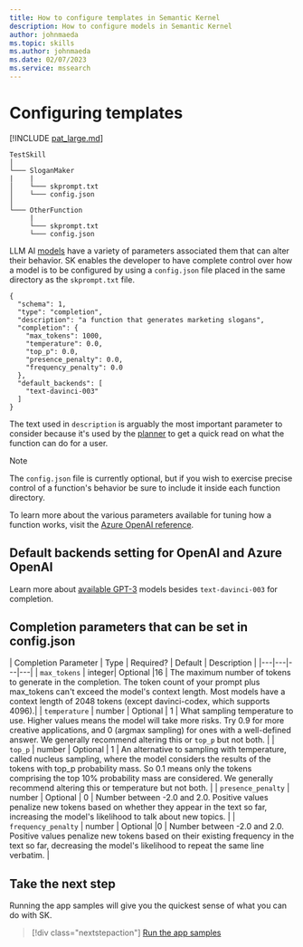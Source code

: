 ```yaml
---
title: How to configure templates in Semantic Kernel
description: How to configure models in Semantic Kernel
author: johnmaeda
ms.topic: skills
ms.author: johnmaeda
ms.date: 02/07/2023
ms.service: mssearch
---
```

# Configuring templates

[!INCLUDE [pat_large.md](../includes/pat_large.md)]

```File-Structure-For-Semantic-Skills
TestSkill
│
└─── SloganMaker
|    |
│    └─── skprompt.txt
│    └─── config.json
│   
└─── OtherFunction
     |
     └─── skprompt.txt
     └─── config.json
```

LLM AI [models](/semantic-kernel/concepts-ai/models) have a variety of parameters associated them that can alter their behavior. SK enables the developer to have complete control over how a model is to be configured by using a `config.json` file placed in the same directory as the `skprompt.txt` file.

```config.json-example
{
  "schema": 1,
  "type": "completion",
  "description": "a function that generates marketing slogans",
  "completion": {
    "max_tokens": 1000,
    "temperature": 0.0,
    "top_p": 0.0,
    "presence_penalty": 0.0,
    "frequency_penalty": 0.0
  },
  "default_backends": [
    "text-davinci-003"
  ]
}
```

The text used in `description` is arguably the most important parameter to consider because it's used by the [planner](/semantic-kernel/concepts-sk/planner) to get a quick read on what the function can do for a user.

> [!NOTE]
> The `config.json` file is currently optional, but if you wish to exercise precise control of a function's behavior be sure to include it inside each function directory. 

To learn more about the various parameters available for tuning how a function works, visit the [Azure OpenAI reference](/azure/cognitive-services/openai/reference).

## Default backends setting for OpenAI and Azure OpenAI

Learn more about [available GPT-3](/azure/cognitive-services/openai/concepts/models) models besides `text-davinci-003` for completion.

## Completion parameters that can be set in config.json

| Completion Parameter | Type | Required? | Default | Description |
|---|---|---|---|
| `max_tokens` | integer| Optional |16 |	The maximum number of tokens to generate in the completion. The token count of your prompt plus max_tokens can't exceed the model's context length. Most models have a context length of 2048 tokens (except davinci-codex, which supports 4096).|
| `temperature`	| number	| Optional	| 1	| What sampling temperature to use. Higher values means the model will take more risks. Try 0.9 for more creative applications, and 0 (argmax sampling) for ones with a well-defined answer. We generally recommend altering this or `top_p` but not both. |
| `top_p`	| number	| Optional	| 1	| An alternative to sampling with temperature, called nucleus sampling, where the model considers the results of the tokens with top_p probability mass. So 0.1 means only the tokens comprising the top 10% probability mass are considered. We generally recommend altering this or temperature but not both. |
| `presence_penalty` | number	| Optional	| 0	| Number between -2.0 and 2.0. Positive values penalize new tokens based on whether they appear in the text so far, increasing the model's likelihood to talk about new topics. |
| `frequency_penalty` |	number	| Optional	|0 |	Number between -2.0 and 2.0. Positive values penalize new tokens based on their existing frequency in the text so far, decreasing the model's likelihood to repeat the same line verbatim. |

## Take the next step

Running the app samples will give you the quickest sense of what you can do with SK. 

> [!div class="nextstepaction"]
> [Run the app samples](/semantic-kernel/samples)
